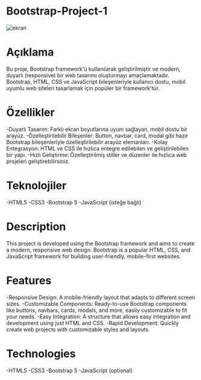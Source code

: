 # Bootstrap-Project-1
![ekran](https://github.com/user-attachments/assets/6cc34f87-a829-4814-9f6a-7003cf2afcd7)

# Açıklama
Bu proje, Bootstrap framework'ü kullanılarak geliştirilmiştir ve modern, duyarlı (responsive) bir web tasarımı oluşturmayı amaçlamaktadır. Bootstrap, HTML, CSS ve JavaScript bileşenleriyle kullanıcı dostu, mobil uyumlu web siteleri tasarlamak için popüler bir framework'tür.

# Özellikler
-Duyarlı Tasarım: Farklı ekran boyutlarına uyum sağlayan, mobil dostu bir arayüz.
-Özelleştirilebilir Bileşenler: Button, navbar, card, modal gibi hazır Bootstrap bileşenleriyle özelleştirilebilir arayüz elemanları.
-Kolay Entegrasyon: HTML ve CSS ile hızlıca entegre edilebilen ve geliştirilebilen bir yapı.
-Hızlı Geliştirme: Özelleştirilmiş stiller ve düzenler ile hızlıca web projeleri geliştirebilirsiniz.

# Teknolojiler
-HTML5
-CSS3
-Bootstrap 5
-JavaScript (isteğe bağlı)

# Description
This project is developed using the Bootstrap framework and aims to create a modern, responsive web design. Bootstrap is a popular HTML, CSS, and JavaScript framework for building user-friendly, mobile-first websites.

# Features
-Responsive Design: A mobile-friendly layout that adapts to different screen sizes.
-Customizable Components: Ready-to-use Bootstrap components like buttons, navbars, cards, modals, and more, easily customizable to fit your needs.
-Easy Integration: A structure that allows easy integration and development using just HTML and CSS.
-Rapid Development: Quickly create web projects with customizable styles and layouts.

# Technologies
-HTML5
-CSS3
-Bootstrap 5
-JavaScript (optional)

